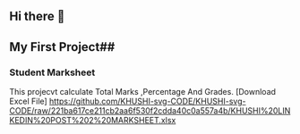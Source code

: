 ## Hi there 👋

<!--
**KHUSHI-svg-CODE/KHUSHI-svg-CODE** is a ✨ _special_ ✨ repository because its `README.md` (this file) appears on your GitHub profile.

Here are some ideas to get you started:

- 🔭 I’m currently working on ...
- 🌱 I’m currently learning ...
- 👯 I’m looking to collaborate on ...
- 🤔 I’m looking for help with ...
- 💬 Ask me about ...
- 📫 How to reach me: ...
- 😄 Pronouns: ...
- ⚡ Fun fact: ...
-->
## My First Project##
### Student Marksheet ###
This projecvt calculate Total Marks ,Percentage And Grades.
[Download Excel File] https://github.com/KHUSHI-svg-CODE/KHUSHI-svg-CODE/raw/221ba617ce211cb2aa6f530f2cdda40c0a557a4b/KHUSHI%20LINKEDIN%20POST%202%20MARKSHEET.xlsx
